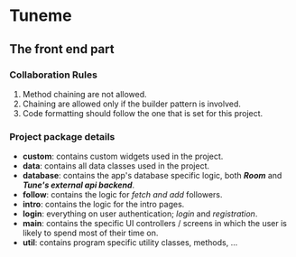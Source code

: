 # Tuneme

## The front end part

### Collaboration Rules

1. Method chaining are not allowed.
2. Chaining are allowed only if the builder pattern is involved.
3. Code formatting should follow the one that is set for this project.

### Project package details

* **custom**: contains custom widgets used in the project.
* **data**: contains all data classes used in the project.
* **database**: contains the app's database specific logic, both **_Room_** and
                **_Tune's external api backend_**.
* **follow**: contains the logic for _fetch and add_ followers.
* **intro**: contains the logic for the intro pages.
* **login**: everything on user authentication; _login_ and _registration_.
* **main**: contains the specific UI controllers / screens in which the user is likely to spend
            most of their time on.
* **util**: contains program specific utility classes, methods, ...